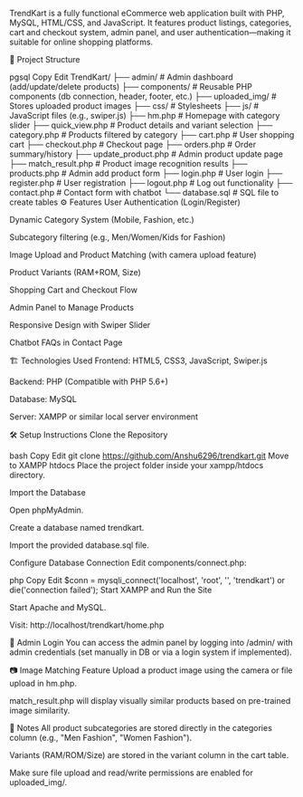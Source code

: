 TrendKart is a fully functional eCommerce web application built with PHP, MySQL, HTML/CSS, and JavaScript. It features product listings, categories, cart and checkout system, admin panel, and user authentication—making it suitable for online shopping platforms.

📁 Project Structure

pgsql
Copy
Edit
TrendKart/
├── admin/                # Admin dashboard (add/update/delete products)
├── components/           # Reusable PHP components (db connection, header, footer, etc.)
├── uploaded_img/         # Stores uploaded product images
├── css/                  # Stylesheets
├── js/                   # JavaScript files (e.g., swiper.js)
├── hm.php                # Homepage with category slider
├── quick_view.php        # Product details and variant selection
├── category.php          # Products filtered by category
├── cart.php              # User shopping cart
├── checkout.php          # Checkout page
├── orders.php            # Order summary/history
├── update_product.php    # Admin product update page
├── match_result.php      # Product image recognition results
├── products.php          # Admin add product form
├── login.php             # User login
├── register.php          # User registration
├── logout.php            # Log out functionality
├── contact.php           # Contact form with chatbot
└── database.sql          # SQL file to create tables
⚙️ Features
User Authentication (Login/Register)

Dynamic Category System (Mobile, Fashion, etc.)

Subcategory filtering (e.g., Men/Women/Kids for Fashion)

Image Upload and Product Matching (with camera upload feature)

Product Variants (RAM+ROM, Size)

Shopping Cart and Checkout Flow

Admin Panel to Manage Products

Responsive Design with Swiper Slider

Chatbot FAQs in Contact Page

🏗️ Technologies Used
Frontend: HTML5, CSS3, JavaScript, Swiper.js

Backend: PHP (Compatible with PHP 5.6+)

Database: MySQL

Server: XAMPP or similar local server environment

🛠️ Setup Instructions
Clone the Repository

bash
Copy
Edit
git clone https://github.com/Anshu6296/trendkart.git
Move to XAMPP htdocs
Place the project folder inside your xampp/htdocs directory.

Import the Database

Open phpMyAdmin.

Create a database named trendkart.

Import the provided database.sql file.

Configure Database Connection
Edit components/connect.php:

php
Copy
Edit
$conn = mysqli_connect('localhost', 'root', '', 'trendkart') or die('connection failed');
Start XAMPP and Run the Site

Start Apache and MySQL.

Visit: http://localhost/trendkart/home.php

🔑 Admin Login
You can access the admin panel by logging into /admin/ with admin credentials (set manually in DB or via a login system if implemented).

📷 Image Matching Feature
Upload a product image using the camera or file upload in hm.php.

match_result.php will display visually similar products based on pre-trained image similarity.

📌 Notes
All product subcategories are stored directly in the categories column (e.g., "Men Fashion", "Women Fashion").

Variants (RAM/ROM/Size) are stored in the variant column in the cart table.

Make sure file upload and read/write permissions are enabled for uploaded_img/.
